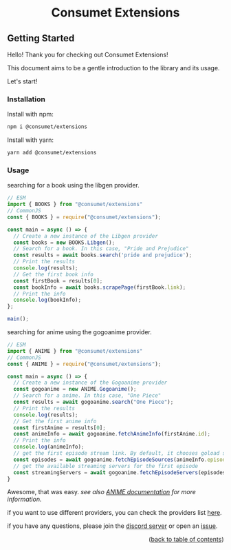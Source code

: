 <h1 align="center">Consumet Extensions</h1>

## Getting Started

Hello! Thank you for checking out Consumet Extensions!

This document aims to be a gentle introduction to the library and its usage.

Let's start!

### Installation
Install with npm:
```bash
npm i @consumet/extensions
```
Install with yarn:
```bash
yarn add @consumet/extensions
```

### Usage

searching for a book using the libgen provider.
```ts
// ESM
import { BOOKS } from "@consumet/extensions"
// CommonJS
const { BOOKS } = require("@consumet/extensions");

const main = async () => {
  // Create a new instance of the Libgen provider
  const books = new BOOKS.Libgen();
  // Search for a book. In this case, "Pride and Prejudice"
  const results = await books.search('pride and prejudice');
  // Print the results
  console.log(results);
  // Get the first book info
  const firstBook = results[0];
  const bookInfo = await books.scrapePage(firstBook.link);
  // Print the info
  console.log(bookInfo);
};

main();
```
searching for anime using the gogoanime provider.
```ts
// ESM
import { ANIME } from "@consumet/extensions"
// CommonJS
const { ANIME } = require("@consumet/extensions");

const main = async () => {
  // Create a new instance of the Gogoanime provider
  const gogoanime = new ANIME.Gogoanime();
  // Search for a anime. In this case, "One Piece"
  const results = await gogoanime.search("One Piece");
  // Print the results
  console.log(results);
  // Get the first anime info
  const firstAnime = results[0];
  const animeInfo = await gogoanime.fetchAnimeInfo(firstAnime.id);
  // Print the info
  console.log(animeInfo);
  // get the first episode stream link. By default, it chooses goload server.
  const episodes = await gogoanime.fetchEpisodeSources(animeInfo.episodes[0].id);
  // get the available streaming servers for the first episode
  const streamingServers = await gogoanime.fetchEpisodeServers(episodes[0].id);
}
``` 
Awesome, that was easy.
*see also [ANIME documentation](./anime.md#anime) for more information.*

if you want to use different providers, you can check the providers list [here](https://github.com/consumet/providers-status/blob/main/providers-list.json).

if you have any questions, please join the [discord server](https://discord.gg/qTPfvMxzNH) or open an [issue](https://github.com/consumet/extensions/issues).

<p align="end">(<a href="https://github.com/consumet/extensions/blob/master/docs">back to table of contents</a>)</p>


